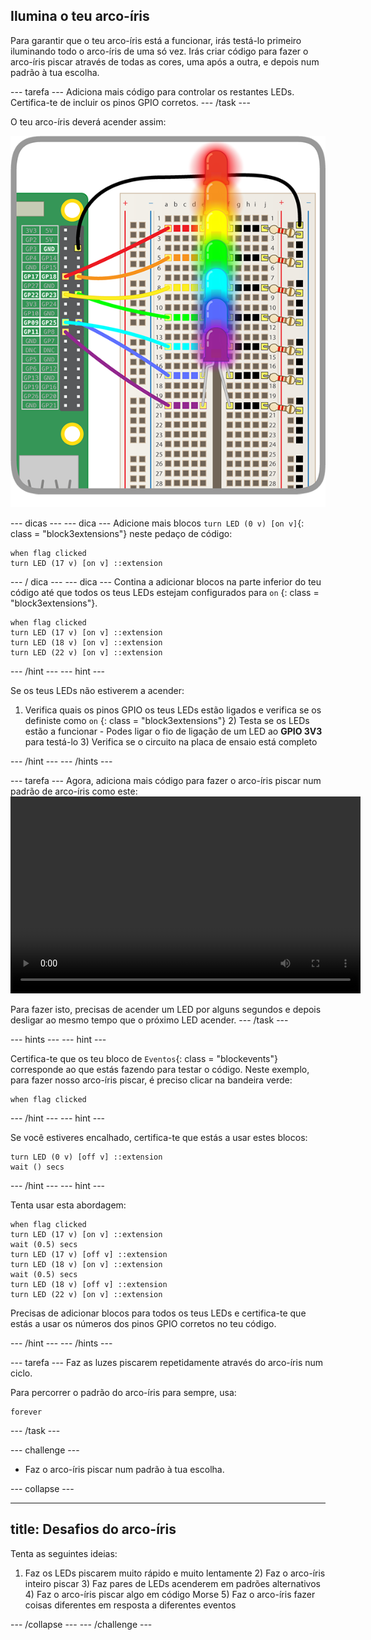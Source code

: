 ## Ilumina o teu arco-íris

Para garantir que o teu arco-íris está a funcionar, irás testá-lo primeiro iluminando todo o arco-íris de uma só vez. Irás criar código para fazer o arco-íris piscar através de todas as cores, uma após a outra, e depois num padrão à tua escolha.

\--- tarefa \--- Adiciona mais código para controlar os restantes LEDs. Certifica-te de incluir os pinos GPIO corretos. \--- /task \---

O teu arco-íris deverá acender assim:

![Arco-íris aceso](images/rainbowlit.png)

\--- dicas \--- \--- dica \--- Adicione mais blocos `turn LED (0 v) [on v]`{: class = "block3extensions"} neste pedaço de código:

```blocks3
when flag clicked
turn LED (17 v) [on v] ::extension
```

\--- / dica \--- \--- dica \--- Contina a adicionar blocos na parte inferior do teu código até que todos os teus LEDs estejam configurados para `on` {: class = "block3extensions"}.

```blocks3
when flag clicked
turn LED (17 v) [on v] ::extension
turn LED (18 v) [on v] ::extension
turn LED (22 v) [on v] ::extension
```

\--- /hint \--- \--- hint \---

Se os teus LEDs não estiverem a acender:

1) Verifica quais os pinos GPIO os teus LEDs estão ligados e verifica se os definiste como `on` {: class = "block3extensions"} 2) Testa se os LEDs estão a funcionar - Podes ligar o fio de ligação de um LED ao **GPIO 3V3** para testá-lo 3) Verifica se o circuito na placa de ensaio está completo

\--- /hint \--- \--- /hints \---

\--- tarefa \--- Agora, adiciona mais código para fazer o arco-íris piscar num padrão de arco-íris como este:<video width="560" height="315" controls> <source src="resources/Scratch-GPIO-Pathways-5.mp4" type="video/mp4"> O teu navegador não suporta a tag de vídeo, tenta o FireFox ou o Chrome. </video> 

Para fazer isto, precisas de acender um LED por alguns segundos e depois desligar ao mesmo tempo que o próximo LED acender. \--- /task \---

\--- hints \--- \--- hint \---

Certifica-te que os teu bloco de `Eventos`{: class = "blockevents"} corresponde ao que estás fazendo para testar o código. Neste exemplo, para fazer nosso arco-íris piscar, é preciso clicar na bandeira verde:

```blocks3
when flag clicked
```

\--- /hint \--- \--- hint \---

Se você estiveres encalhado, certifica-te que estás a usar estes blocos:

```blocks3
turn LED (0 v) [off v] ::extension
wait () secs
```

\--- /hint \--- \--- hint \---

Tenta usar esta abordagem:

```blocks3
when flag clicked
turn LED (17 v) [on v] ::extension
wait (0.5) secs
turn LED (17 v) [off v] ::extension
turn LED (18 v) [on v] ::extension
wait (0.5) secs
turn LED (18 v) [off v] ::extension
turn LED (22 v) [on v] ::extension
```

Precisas de adicionar blocos para todos os teus LEDs e certifica-te que estás a usar os números dos pinos GPIO corretos no teu código.

\--- /hint \--- \--- /hints \---

\--- tarefa \--- Faz as luzes piscarem repetidamente através do arco-íris num ciclo.

Para percorrer o padrão do arco-íris para sempre, usa:

```blocks3
forever
```

\--- /task \---

\--- challenge \---

+ Faz o arco-íris piscar num padrão à tua escolha.

\--- collapse \---

* * *

## title: Desafios do arco-íris

Tenta as seguintes ideias:

1) Faz os LEDs piscarem muito rápido e muito lentamente 2) Faz o arco-íris inteiro piscar 3) Faz pares de LEDs acenderem em padrões alternativos 4) Faz o arco-íris piscar algo em código Morse 5) Faz o arco-íris fazer coisas diferentes em resposta a diferentes eventos

\--- /collapse \--- \--- /challenge \---